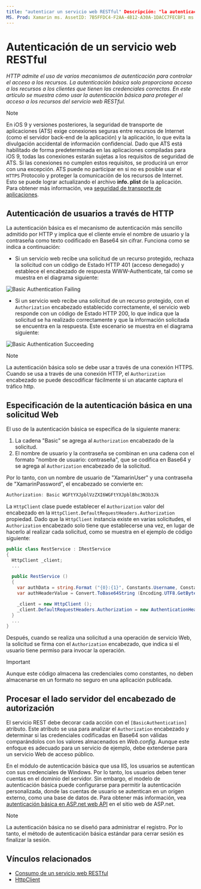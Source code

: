 ```yaml
---
title: "autenticar un servicio web RESTful" Descripción: "la autenticación básica solo proporciona acceso a los recursos a los clientes que tienen las credenciales correctas. En este artículo se explica cómo usar la autenticación básica para proteger el acceso a los recursos del servicio web RESTful ".
MS. Prod: Xamarin ms. AssetID: 7B5FFDC4-F2AA-4B12-A30A-1DACC7FECBF1 ms. Technology: Xamarin-Forms Author: davidbritch ms. Author: dabritch ms. Date: 01/22/2018 no-LOC: [ Xamarin.Forms , Xamarin.Essentials ]
---
```


# <a name="authenticate-a-restful-web-service"></a>Autenticación de un servicio web RESTful

_HTTP admite el uso de varios mecanismos de autenticación para controlar el acceso a los recursos. La autenticación básica solo proporciona acceso a los recursos a los clientes que tienen las credenciales correctas. En este artículo se muestra cómo usar la autenticación básica para proteger el acceso a los recursos del servicio web RESTful._

> [!NOTE]
> En iOS 9 y versiones posteriores, la seguridad de transporte de aplicaciones (ATS) exige conexiones seguras entre recursos de Internet (como el servidor back-end de la aplicación) y la aplicación, lo que evita la divulgación accidental de información confidencial. Dado que ATS está habilitado de forma predeterminada en las aplicaciones compiladas para iOS 9, todas las conexiones estarán sujetas a los requisitos de seguridad de ATS. Si las conexiones no cumplen estos requisitos, se producirá un error con una excepción.
> ATS puede no participar en si no es posible usar el `HTTPS` Protocolo y proteger la comunicación de los recursos de Internet. Esto se puede lograr actualizando el archivo **info. plist** de la aplicación. Para obtener más información, vea [seguridad de transporte de aplicaciones](~/ios/app-fundamentals/ats.md).

## <a name="authenticating-users-over-http"></a>Autenticación de usuarios a través de HTTP

La autenticación básica es el mecanismo de autenticación más sencillo admitido por HTTP y implica que el cliente envíe el nombre de usuario y la contraseña como texto codificado en Base64 sin cifrar. Funciona como se indica a continuación:

- Si un servicio web recibe una solicitud de un recurso protegido, rechaza la solicitud con un código de Estado HTTP 401 (acceso denegado) y establece el encabezado de respuesta WWW-Authenticate, tal como se muestra en el diagrama siguiente:

![](rest-images/basic-authentication-fail.png "Basic Authentication Failing")

- Si un servicio web recibe una solicitud de un recurso protegido, con el `Authorization` encabezado establecido correctamente, el servicio web responde con un código de Estado HTTP 200, lo que indica que la solicitud se ha realizado correctamente y que la información solicitada se encuentra en la respuesta. Este escenario se muestra en el diagrama siguiente:

![](rest-images/basic-authentication-success.png "Basic Authentication Succeeding")

> [!NOTE]
> La autenticación básica solo se debe usar a través de una conexión HTTPS. Cuando se usa a través de una conexión HTTP, el `Authorization` encabezado se puede descodificar fácilmente si un atacante captura el tráfico http.

## <a name="specifying-basic-authentication-in-a-web-request"></a>Especificación de la autenticación básica en una solicitud Web

El uso de la autenticación básica se especifica de la siguiente manera:

1. La cadena "Basic" se agrega al `Authorization` encabezado de la solicitud.
1. El nombre de usuario y la contraseña se combinan en una cadena con el formato "nombre de usuario: contraseña", que se codifica en Base64 y se agrega al `Authorization` encabezado de la solicitud.

Por lo tanto, con un nombre de usuario de "XamarinUser" y una contraseña de "XamarinPassword", el encabezado se convierte en:

```csharp
Authorization: Basic WGFtYXJpblVzZXI6WGFtYXJpblBhc3N3b3Jk
```

La `HttpClient` clase puede establecer el `Authorization` valor del encabezado en la `HttpClient.DefaultRequestHeaders.Authorization` propiedad. Dado que la `HttpClient` instancia existe en varias solicitudes, el `Authorization` encabezado solo tiene que establecerse una vez, en lugar de hacerlo al realizar cada solicitud, como se muestra en el ejemplo de código siguiente:

```csharp
public class RestService : IRestService
{
  HttpClient _client;
  ...

  public RestService ()
  {
    var authData = string.Format ("{0}:{1}", Constants.Username, Constants.Password);
    var authHeaderValue = Convert.ToBase64String (Encoding.UTF8.GetBytes (authData));

    _client = new HttpClient ();
    _client.DefaultRequestHeaders.Authorization = new AuthenticationHeaderValue ("Basic", authHeaderValue);
  }
  ...
}
```

Después, cuando se realiza una solicitud a una operación de servicio Web, la solicitud se firma con el `Authorization` encabezado, que indica si el usuario tiene permiso para invocar la operación.

> [!IMPORTANT]
> Aunque este código almacena las credenciales como constantes, no deben almacenarse en un formato no seguro en una aplicación publicada.

## <a name="processing-the-authorization-header-server-side"></a>Procesar el lado servidor del encabezado de autorización

El servicio REST debe decorar cada acción con el `[BasicAuthentication]` atributo. Este atributo se usa para analizar el `Authorization` encabezado y determinar si las credenciales codificadas en Base64 son válidas comparándolos con los valores almacenados en *Web.config*. Aunque este enfoque es adecuado para un servicio de ejemplo, debe extenderse para un servicio Web de acceso público.

En el módulo de autenticación básica que usa IIS, los usuarios se autentican con sus credenciales de Windows. Por lo tanto, los usuarios deben tener cuentas en el dominio del servidor. Sin embargo, el modelo de autenticación básica puede configurarse para permitir la autenticación personalizada, donde las cuentas de usuario se autentican en un origen externo, como una base de datos de. Para obtener más información, vea [autenticación básica en ASP.net web API](https://www.asp.net/web-api/overview/security/basic-authentication) en el sitio web de ASP.net.

> [!NOTE]
> La autenticación básica no se diseñó para administrar el registro. Por lo tanto, el método de autenticación básica estándar para cerrar sesión es finalizar la sesión.

## <a name="related-links"></a>Vínculos relacionados

- [Consumo de un servicio web RESTful](~/xamarin-forms/data-cloud/web-services/rest.md)
- [HttpClient](https://msdn.microsoft.com/library/system.net.http.httpclient(v=vs.110).aspx)
